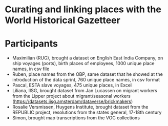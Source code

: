 # Curating and linking places with the World Historical Gazetteer

# Participants
- Maximilian (RUG), brought a dataset on English East India Company, on ship voyages (ports), birth places of employees, 1000 unique place names, in csv file
- Ruben, place names from the OBP, same dataset that he showed at the introduction of the data sprint, 760 unique place names, in csv format
- Pascal, ESTA slave voyages, 475 unique places, in Excel
- Liliana, IISG, brought dataset from Jan Lucassen on migrant workers from the Lipper project about migrant/seasonal workers (https://datasets.iisg.amsterdam/dataverse/brickmakers)
- Rosalie Versmissen, Huygens Institute, brought dataset from the REPUBLIC project, resolutions from the states general, 17-18th century
- Simon, brought map transcriptions from the VOC collections